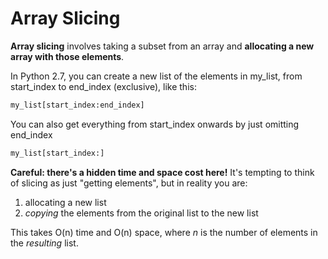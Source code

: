 # Array Slicing

**Array slicing** involves taking a subset from an array and **allocating a new array with those elements**.

In Python 2.7, you can create a new list of the elements in my_list, from start_index to end_index (exclusive), like this:
```Python2.7
my_list[start_index:end_index]
```

You can also get everything from start_index onwards by just omitting end_index

```Python2.7
my_list[start_index:]
```

**Careful: there's a hidden time and space cost here!** It's tempting to think of slicing as just "getting elements", but in reality you are:

1. allocating a new list
2. _copying_ the elements from the original list to the new list

This takes O(n) time and O(n) space, where _n_ is the number of elements in the _resulting_ list.
